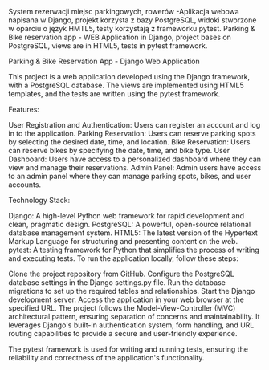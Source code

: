 System rezerwacji miejsc parkingowych, rowerów -Aplikacja webowa napisana w Django, projekt korzysta z bazy PostgreSQL, widoki stworzone w oparciu o język HMTL5, testy korzystają z frameworku pytest.
Parking & Bike reservation app - WEB Application in Django, project bases on PostgreSQL, views are in HTML5, tests in pytest framework.

Parking & Bike Reservation App - Django Web Application

This project is a web application developed using the Django framework, with a PostgreSQL database. The views are implemented using HTML5 templates, and the tests are written using the pytest framework.

Features:

User Registration and Authentication: Users can register an account and log in to the application.
Parking Reservation: Users can reserve parking spots by selecting the desired date, time, and location.
Bike Reservation: Users can reserve bikes by specifying the date, time, and bike type.
User Dashboard: Users have access to a personalized dashboard where they can view and manage their reservations.
Admin Panel: Admin users have access to an admin panel where they can manage parking spots, bikes, and user accounts.

Technology Stack:

Django: A high-level Python web framework for rapid development and clean, pragmatic design.
PostgreSQL: A powerful, open-source relational database management system.
HTML5: The latest version of the Hypertext Markup Language for structuring and presenting content on the web.
pytest: A testing framework for Python that simplifies the process of writing and executing tests.
To run the application locally, follow these steps:

Clone the project repository from GitHub.
Configure the PostgreSQL database settings in the Django settings.py file.
Run the database migrations to set up the required tables and relationships.
Start the Django development server.
Access the application in your web browser at the specified URL.
The project follows the Model-View-Controller (MVC) architectural pattern, ensuring separation of concerns and maintainability. It leverages Django's built-in authentication system, form handling, and URL routing capabilities to provide a secure and user-friendly experience.

The pytest framework is used for writing and running tests, ensuring the reliability and correctness of the application's functionality.






